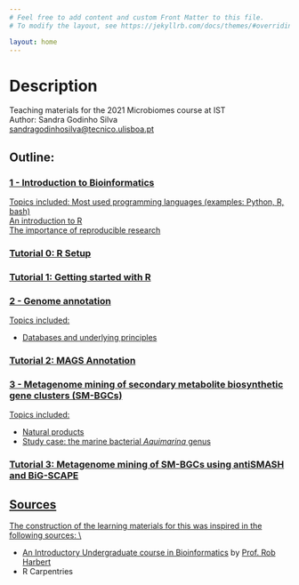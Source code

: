 ```yaml
---
# Feel free to add content and custom Front Matter to this file.
# To modify the layout, see https://jekyllrb.com/docs/themes/#overriding-theme-defaults

layout: home
---
```


# Description

Teaching materials for the 2021 Microbiomes course at IST \
Author: Sandra Godinho Silva \
sandragodinhosilva@tecnico.ulisboa.pt


## Outline:
### <a href='pages/Bioinformatics_intro.html'> 1 - Introduction to Bioinformatics
Topics included:
Most used programming languages (examples: Python, R, bash) \
An introduction to R \
The importance of reproducible research 

### <a href='pages/R_setup.html'> Tutorial 0: R Setup
### <a href='pages/R_basics.html'> Tutorial 1: Getting started with R

### <a href='pages/Genome_annotation.html'> 2 - Genome annotation
Topics included:
- Databases and underlying principles 

### <a href='pages/R_annotation.html'> Tutorial 2: MAGS Annotation 

### <a href='pages/SM-BGCs.html'> 3 - Metagenome mining of secondary metabolite biosynthetic gene clusters (SM-BGCs)
Topics included:
- Natural products
- Study case: the marine bacterial *Aquimarina* genus 

### <a href='pages/SM-BGCs_pratical.html'> Tutorial 3: Metagenome mining of SM-BGCs using antiSMASH and BiG-SCAPE


## Sources
The construction of the learning materials for this was inspired in the following sources: \
* [An Introductory Undergraduate course in Bioinformatics](https://rsh249.github.io/bioinformatics/) by [Prof. Rob Harbert](https://github.com/rsh249)
* R Carpentries
